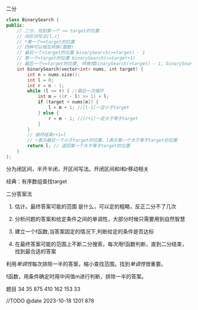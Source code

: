 二分
```c++
class BinarySearch {
public:
    // 二分，找到第一个 >= target的位置
    // 闭区间写法[l,r]
    // *第一个>=target的位置
    // 四种可以相互转换(整数)
    // 最后一个<target的位置 binarySearch(>=target) - 1
    // 第一个>target的位置 binarySearch(>=target+1)
    // 最后一个<=target的位置, 转换成binarySearch(>target) - 1, binarySearch(>=target+1) - 1
    int binarySearch(vector<int> nums, int target) {
        int n = nums.size();
        int l = 0;
        int r = n - 1;
        while (l <= r) { //最后一次循环
            int m = ((r - l) >> 1) + l;
            if (target > nums[m]) {
                l = m + 1; //[l-1]一定小于target
            } else {
                r = m - 1; //[r+1]一定大于等于target
            }
        }
        // 循环结束r+1=l
        // r表示最后一个小于target的位置，l表示第一个大于等于target的位置
        return l; // 返回第一个大于等于target的位置
    }
};
```

分为闭区间，半开半闭，开区间写法。开闭区间和l和r移动相关

经典：有序数组查找target


二分答案法

1. 估计。最终答案可能的范围 是什么，可以定的粗略，反正二分不了几次

2. 分析问题的答案和给定条件之间的单调性，大部分时候只需要用到自然智慧

3. 建立一个f函数,当答案固定的情况下,判断给定的条件是否达标

4. 在最终答案可能的范围上不断二分搜索，每次用f函数判断，直到二分结束，找到最合适的答案


利用*单调性*每次排除一半的答案，缩小查找范围。找到*单调性*很重要。

f函数，用条件确定时用中间值m进行判断，排除一半的答案。

题目
34
35
875
410
162
153
33

//TODO @date 2023-10-18
1201
878
